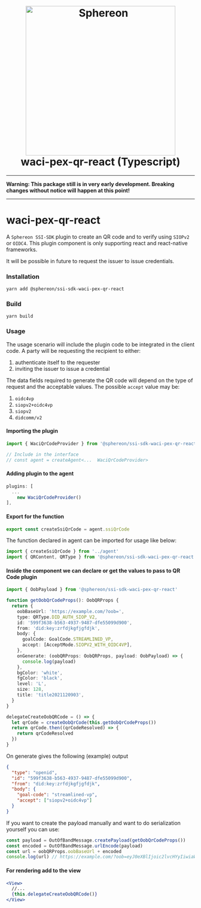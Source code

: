 <!--suppress HtmlDeprecatedAttribute -->
<h1 align="center">
  <br>
  <a href="https://www.sphereon.com"><img src="https://sphereon.com/content/themes/sphereon/assets/img/logo.svg" alt="Sphereon" width="400"></a>
  <br>waci-pex-qr-react (Typescript) 
  <br>
</h1>

---

**Warning: This package still is in very early development. Breaking changes without notice will happen at this point!**

---

# waci-pex-qr-react

A `Sphereon SSI-SDK` plugin to create an QR code and to verify using `SIOPv2` or `OIDC4`. This plugin component is only
supporting react and react-native frameworks.

It will be possible in future to request the issuer to issue credentials.

### Installation

```shell
yarn add @sphereon/ssi-sdk-waci-pex-qr-react
```

### Build

```shell
yarn build
```

### Usage

The usage scenario will include the plugin code to be integrated in the client code. A party will be requesting the
recipient to either:

1. authenticate itself to the requester
2. inviting the issuer to issue a credential

The data fields required to generate the QR code will depend on the type of request and the acceptable values. The
possible `accept` value may be:

1. `oidc4vp`
2. `siopv2+oidc4vp`
3. `siopv2`
4. `didcomm/v2`

#### Importing the plugin

```typescript
import { WaciQrCodeProvider } from '@sphereon/ssi-sdk-waci-pex-qr-react'

// Include in the interface
// const agent = createAgent<...  WaciQrCodeProvider>
```

#### Adding plugin to the agent

```typescript
plugins: [
  ...
    new WaciQrCodeProvider()
],
```

#### Export for the function

```typescript
export const createSsiQrCode = agent.ssiQrCode
```

The function declared in agent can be imported for usage like below:

```typescript
import { createSsiQrCode } from '../agent'
import { QRContent, QRType } from '@sphereon/ssi-sdk-waci-pex-qr-react'
```

#### Inside the component we can declare or get the values to pass to QR Code plugin

```typescript
import { OobPayload } from '@sphereon/ssi-sdk-waci-pex-qr-react'

function getOobQrCodeProps(): OobQRProps {
  return {
    oobBaseUrl: 'https://example.com/?oob=',
    type: QRType.DID_AUTH_SIOP_V2,
    id: '599f3638-b563-4937-9487-dfe55099d900',
    from: 'did:key:zrfdjkgfjgfdjk',
    body: {
      goalCode: GoalCode.STREAMLINED_VP,
      accept: [AcceptMode.SIOPV2_WITH_OIDC4VP],
    },
    onGenerate: (oobQRProps: OobQRProps, payload: OobPayload) => {
      console.log(payload)
    },
    bgColor: 'white',
    fgColor: 'black',
    level: 'L',
    size: 128,
    title: 'title2021120903',
  }
}

delegateCreateOobQRCode = () => {
  let qrCode = createOobQrCode(this.getOobQrCodeProps())
  return qrCode.then((qrCodeResolved) => {
    return qrCodeResolved
  })
}
```

On generate gives the following (example) output

```json lines
{
  "type": "openid",
  "id": "599f3638-b563-4937-9487-dfe55099d900",
  "from": "did:key:zrfdjkgfjgfdjk",
  "body": {
    "goal-code": "streamlined-vp",
    "accept": ["siopv2+oidc4vp"]
  }
}
```

If you want to create the payload manually and want to do serialization yourself you can use:

```typescript
const payload = OutOfBandMessage.createPayload(getOobQrCodeProps())
const encoded = OutOfBandMessage.urlEncode(payload)
const url = oobQRProps.oobBaseUrl + encoded
console.log(url) // https://example.com/?oob=eyJ0eXBlIjoic2lvcHYyIiwiaWQiOiI1OTlmMzYzOC1iNTYzLTQ5MzctOTQ4Ny1kZmU1NTA5OWQ5MDAiLCJmcm9tIjoiZGlkOmtleTp6cmZkamtnZmpnZmRqayIsImJvZHkiOnsiZ29hbC1jb2RlIjoic3RyZWFtbGluZWQtdnAiLCJhY2NlcHQiOlsic2lvcHYyK29pZGM0dnAiXX19
```

#### For rendering add to the view

```jsx
<View>
  //...
  {this.delegateCreateOobQRCode()}
</View>
```
